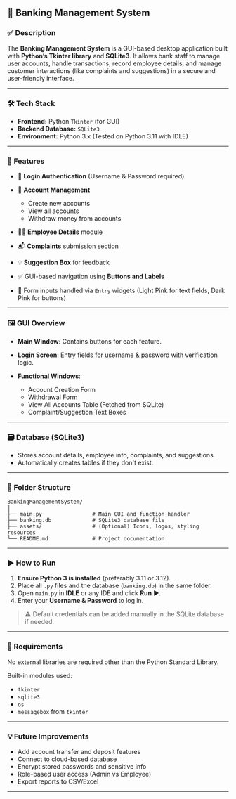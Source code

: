 ## 🏦 Banking Management System

### ✅ Description

The **Banking Management System** is a GUI-based desktop application built with **Python’s Tkinter library** and **SQLite3**. It allows bank staff to manage user accounts, handle transactions, record employee details, and manage customer interactions (like complaints and suggestions) in a secure and user-friendly interface.

---

### 🛠️ Tech Stack

* **Frontend:** Python `Tkinter` (for GUI)
* **Backend Database:** `SQLite3`
* **Environment:** Python 3.x (Tested on Python 3.11 with IDLE)

---

### 🎯 Features

* 🔐 **Login Authentication** (Username & Password required)
* 👤 **Account Management**

  * Create new accounts
  * View all accounts
  * Withdraw money from accounts
* 🧑‍💼 **Employee Details** module
* 📬 **Complaints** submission section
* 💡 **Suggestion Box** for feedback
* ✅ GUI-based navigation using **Buttons and Labels**
* 📂 Form inputs handled via `Entry` widgets (Light Pink for text fields, Dark Pink for buttons)

---

### 🖼️ GUI Overview

* **Main Window**: Contains buttons for each feature.
* **Login Screen**: Entry fields for username & password with verification logic.
* **Functional Windows**:

  * Account Creation Form
  * Withdrawal Form
  * View All Accounts Table (Fetched from SQLite)
  * Complaint/Suggestion Text Boxes

---

### 🗃️ Database (SQLite3)

* Stores account details, employee info, complaints, and suggestions.
* Automatically creates tables if they don't exist.

---

### 📁 Folder Structure

```
BankingManagementSystem/
│
├── main.py                # Main GUI and function handler
├── banking.db             # SQLite3 database file
├── assets/                # (Optional) Icons, logos, styling resources
└── README.md              # Project documentation
```

---

### ▶️ How to Run

1. **Ensure Python 3 is installed** (preferably 3.11 or 3.12).
2. Place all `.py` files and the database (`banking.db`) in the same folder.
3. Open `main.py` in **IDLE** or any IDE and click **Run** ▶.
4. Enter your **Username & Password** to log in.

> ⚠️ Default credentials can be added manually in the SQLite database if needed.

---

### 📌 Requirements

No external libraries are required other than the Python Standard Library.

Built-in modules used:

* `tkinter`
* `sqlite3`
* `os`
* `messagebox` from `tkinter`

---

### 💡 Future Improvements

* Add account transfer and deposit features
* Connect to cloud-based database
* Encrypt stored passwords and sensitive info
* Role-based user access (Admin vs Employee)
* Export reports to CSV/Excel

---


